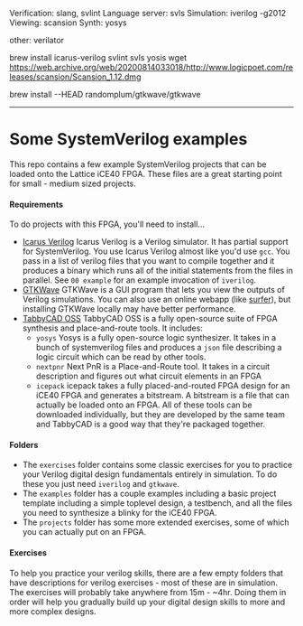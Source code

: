 Verification: slang, svlint
Language server: svls
Simulation: iverilog -g2012 
Viewing: scansion
Synth: yosys

other:
verilator


brew install icarus-verilog svlint svls yosis
wget https://web.archive.org/web/20200814033018/http://www.logicpoet.com/releases/scansion/Scansion_1.12.dmg

brew install --HEAD randomplum/gtkwave/gtkwave


-----

# Some SystemVerilog examples

This repo contains a few example SystemVerilog projects that can be loaded onto the Lattice iCE40 FPGA. These files are a great starting point for small - medium sized projects.

#### Requirements
To do projects with this FPGA, you'll need to install...

 * [Icarus Verilog](https://steveicarus.github.io/iverilog/usage/installation.html)
   Icarus Verilog is a Verilog simulator. It has partial support for SystemVerilog.
   You use Icarus Verilog almost like you'd use `gcc`. You pass in a list of verilog files that you want to compile together and it produces a binary which runs all of the initial statements from the files in parallel. See `00 example` for an example invocation of `iverilog`.
 * [GTKWave](https://gtkwave.sourceforge.net/)
   GTKWave is a GUI program that lets you view the outputs of Verilog simulations. You can also use an online webapp (like [surfer](https://app.surfer-project.org/)), but installing GTKWave locally may have better performance.
 * [TabbyCAD OSS](https://github.com/YosysHQ/oss-cad-suite-build/releases)
   TabbyCAD OSS is a fully open-source suite of FPGA synthesis and place-and-route tools. It includes:
     * `yosys`
        Yosys is a fully open-source logic synthesizer. It takes in a bunch of systemverilog files and produces a `json` file describing a logic circuit which can be read by other tools.
     * `nextpnr`
       Next PnR is a Place-and-Route tool. It takes in a circuit description and figures out what circuit elements in an FPGA
     * `icepack`
       icepack takes a fully placed-and-routed FPGA design for an iCE40 FPGA and generates a bitstream. A bitstream is a file that can actually be loaded onto an FPGA.
   All of these tools can be downloaded individually, but they are developed by the same team and TabbyCAD is a good way that they're packaged together.

#### Folders
 * The `exercises` folder contains some classic exercises for you to practice your Verilog digital design fundamentals entirely in simulation. To do these you just need `iverilog` and `gtkwave`.
 * The `examples` folder has a couple examples including a basic project template including a simple toplevel design, a testbench, and all the files you need to synthesize a blinky for the iCE40 FPGA.
 * The `projects` folder has some more extended exercises, some of which you can actually put on an FPGA.

#### Exercises
To help you practice your verilog skills, there are a few empty folders that have descriptions for verilog exercises - most of these are in simulation. The exercises will probably take anywhere from 15m - ~4hr. Doing them in order will help you gradually build up your digital design skills to more and more complex designs.
